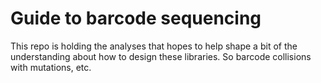 # Guide to barcode sequencing

This repo is holding the analyses that hopes to help shape a bit of
the understanding about how to design these libraries.
So barcode collisions with mutations, etc.
